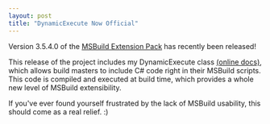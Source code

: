 ```yaml
---
layout: post
title: "DynamicExecute Now Official"
---
```

Version 3.5.4.0 of the [MSBuild Extension Pack](http://www.codeplex.com/MSBuildExtensionPack) has recently been released!

This release of the project includes my DynamicExecute class [(online docs)](http://www.msbuildextensionpack.com/help/3.5.4.0/html/2e32aa32-13c7-6374-e53e-241ff534fe1c.htm), which allows build masters to include C# code right in their MSBuild scripts. This code is compiled and executed at build time, which provides a whole new level of MSBuild extensibility.

If you've ever found yourself frustrated by the lack of MSBuild usability, this should come as a real relief. :)

